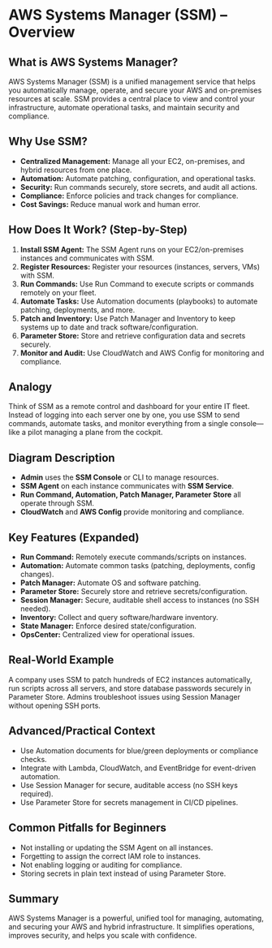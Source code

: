# AWS Systems Manager (SSM) – Overview

## What is AWS Systems Manager?
AWS Systems Manager (SSM) is a unified management service that helps you automatically manage, operate, and secure your AWS and on-premises resources at scale. SSM provides a central place to view and control your infrastructure, automate operational tasks, and maintain security and compliance.

## Why Use SSM?
- **Centralized Management:** Manage all your EC2, on-premises, and hybrid resources from one place.
- **Automation:** Automate patching, configuration, and operational tasks.
- **Security:** Run commands securely, store secrets, and audit all actions.
- **Compliance:** Enforce policies and track changes for compliance.
- **Cost Savings:** Reduce manual work and human error.

## How Does It Work? (Step-by-Step)
1. **Install SSM Agent:** The SSM Agent runs on your EC2/on-premises instances and communicates with SSM.
2. **Register Resources:** Register your resources (instances, servers, VMs) with SSM.
3. **Run Commands:** Use Run Command to execute scripts or commands remotely on your fleet.
4. **Automate Tasks:** Use Automation documents (playbooks) to automate patching, deployments, and more.
5. **Patch and Inventory:** Use Patch Manager and Inventory to keep systems up to date and track software/configuration.
6. **Parameter Store:** Store and retrieve configuration data and secrets securely.
7. **Monitor and Audit:** Use CloudWatch and AWS Config for monitoring and compliance.

## Analogy
Think of SSM as a remote control and dashboard for your entire IT fleet. Instead of logging into each server one by one, you use SSM to send commands, automate tasks, and monitor everything from a single console—like a pilot managing a plane from the cockpit.

## Diagram Description
- **Admin** uses the **SSM Console** or CLI to manage resources.
- **SSM Agent** on each instance communicates with **SSM Service**.
- **Run Command, Automation, Patch Manager, Parameter Store** all operate through SSM.
- **CloudWatch** and **AWS Config** provide monitoring and compliance.

## Key Features (Expanded)
- **Run Command:** Remotely execute commands/scripts on instances.
- **Automation:** Automate common tasks (patching, deployments, config changes).
- **Patch Manager:** Automate OS and software patching.
- **Parameter Store:** Securely store and retrieve secrets/configuration.
- **Session Manager:** Secure, auditable shell access to instances (no SSH needed).
- **Inventory:** Collect and query software/hardware inventory.
- **State Manager:** Enforce desired state/configuration.
- **OpsCenter:** Centralized view for operational issues.

## Real-World Example
A company uses SSM to patch hundreds of EC2 instances automatically, run scripts across all servers, and store database passwords securely in Parameter Store. Admins troubleshoot issues using Session Manager without opening SSH ports.

## Advanced/Practical Context
- Use Automation documents for blue/green deployments or compliance checks.
- Integrate with Lambda, CloudWatch, and EventBridge for event-driven automation.
- Use Session Manager for secure, auditable access (no SSH keys required).
- Use Parameter Store for secrets management in CI/CD pipelines.

## Common Pitfalls for Beginners
- Not installing or updating the SSM Agent on all instances.
- Forgetting to assign the correct IAM role to instances.
- Not enabling logging or auditing for compliance.
- Storing secrets in plain text instead of using Parameter Store.

## Summary
AWS Systems Manager is a powerful, unified tool for managing, automating, and securing your AWS and hybrid infrastructure. It simplifies operations, improves security, and helps you scale with confidence.
